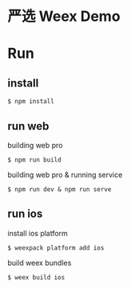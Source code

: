 # 严选 Weex Demo

# Run

## install

```
$ npm install
```

## run web

building web pro

```
$ npm run build 
```

building web pro & running service

```
$ npm run dev & npm run serve 
```

## run ios

install ios platform

``` 
$ weexpack platform add ios
```

build weex bundles

```
$ weex build ios
```


